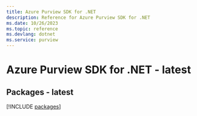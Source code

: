 ```yaml
---
title: Azure Purview SDK for .NET
description: Reference for Azure Purview SDK for .NET
ms.date: 10/26/2023
ms.topic: reference
ms.devlang: dotnet
ms.service: purview
---
```

# Azure Purview SDK for .NET - latest
## Packages - latest
[!INCLUDE [packages](purview-index.md)]